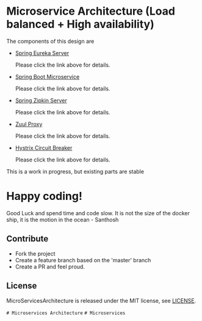 Microservice Architecture (Load balanced + High availability)
=============================================================

The components of this design are

- [Spring Eureka Server](MLEurekaServer/README.md)
  
  Please click the link above for details.
- [Spring Boot Microservice](MLService/README.md)
  
  Please click the link above for details.
- [Spring Zipkin Server](ZipkinServer/README.md)
  
  Please click the link above for details.
- [Zuul Proxy](MSApiGateway/README.md)
  
  Please click the link above for details.
- [Hystrix Circuit Breaker](MLService/README.md)
  
  Please click the link above for details.


This is a work in progress, but existing parts are stable


# Happy coding! 

Good Luck and spend time and code slow. It is not the size of the docker ship, it is the motion in the ocean - Santhosh 

## Contribute

* Fork the project
* Create a feature branch based on the 'master' branch
* Create a PR and feel proud.


## License

MicroServicesArchitecture is released under the MIT license, see [LICENSE](https://github.com/BonifyByForteil/react-native-piwik/blob/master/LICENSE).

`# Microservices Architecture`
`# Microservices`
